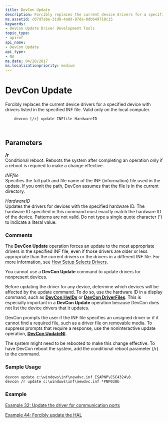 ```yaml
---
title: DevCon Update
description: Forcibly replaces the current device drivers for a specified device with drivers listed in the specified INF file. Valid only on the local computer.
ms.assetid: c07d7abe-31d8-4a8d-87da-8db649710c15
keywords:
- DevCon Update Driver Development Tools
topic_type:
- apiref
api_name:
- DevCon Update
api_type:
- NA
ms.date: 04/20/2017
ms.localizationpriority: medium
---
```


# DevCon Update


Forcibly replaces the current device drivers for a specified device with drivers listed in the specified INF file. Valid only on the local computer.

```
    devcon [/r] update INFfile HardwareID 

   
```

## <span id="ddk_devcon_update_tools"></span><span id="DDK_DEVCON_UPDATE_TOOLS"></span>Parameters


<span id="________r______"></span><span id="________R______"></span> **/r**   
Conditional reboot. Reboots the system after completing an operation only if a reboot is required to make a change effective.

<span id="_______INFfile______"></span><span id="_______inffile______"></span><span id="_______INFFILE______"></span> *INFfile*   
Specifies the full path and file name of the INF (information) file used in the update. If you omit the path, DevCon assumes that the file is in the current directory.

<span id="_______HardwareID______"></span><span id="_______hardwareid______"></span><span id="_______HARDWAREID______"></span> *HardwareID*   
Updates the drivers for devices with the specified hardware ID. The hardware ID specified in this command must exactly match the hardware ID of the device. Patterns are not valid. Do not type a single quote character (**'**) to indicate a literal value.

### <span id="comments"></span><span id="COMMENTS"></span>Comments

The **DevCon Update** operation forces an update to the most appropriate drivers in the specified INF file, even if those drivers are older or less appropriate than the current drivers or the drivers in a different INF file. For more information, see [How Setup Selects Drivers](https://msdn.microsoft.com/library/windows/hardware/ff546228).

You cannot use a **DevCon Update** command to update drivers for nonpresent devices.

Before updating the driver for any device, determine which devices will be affected by the update command. To do so, use the hardware ID in a display command, such as [**DevCon HwIDs**](devcon-hwids.md) or [**DevCon DriverFiles**](devcon-driverfiles.md). This is especially important in a **DevCon Update** operation because DevCon does not list the device drivers that it updates.

DevCon prompts the user if the INF file specifies an unsigned driver or if it cannot find a required file, such as a driver file on removable media. To suppress prompts that require a response, use the noninteractive update operation, [**DevCon UpdateNI**](devcon-updateni.md).

The system might need to be rebooted to make this change effective. To have DevCon reboot the system, add the conditional reboot parameter (/r) to the command.

### <span id="sample_usage"></span><span id="SAMPLE_USAGE"></span>Sample Usage

```
devcon update c:\windows\inf\newdvc.inf ISAPNP\CSC4324\0
devcon /r update c:\windows\inf\newdvc.inf *PNP030b
```

### <span id="example"></span><span id="EXAMPLE"></span>Example

[Example 32: Update the driver for communication ports](devcon-examples.md#ddk_example_32_update_the_driver_for_communication_ports_tools)

[Example 44: Forcibly update the HAL](devcon-examples.md#ddk_example_44_forcibly_update_the_hal_tools)

 

 





